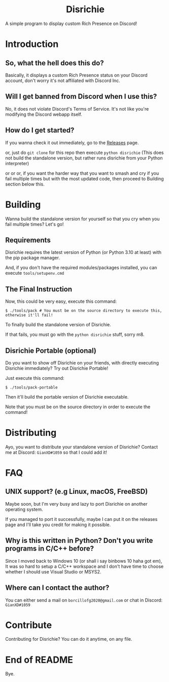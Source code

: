 <h1 align="center">Disrichie</h1>

A simple program to display custom Rich Presence on Discord!

# Introduction
## So, what the hell does this do?
Basically, it displays a custom Rich Presence status on your Discord account, don't worry it's not affiliated with Discord Inc.

## Will I get banned from Discord when I use this?
No, it does not violate Discord's Terms of Service. It's not like you're modifying the Discord webapp itself.

## How do I get started?
If you wanna check it out immediately, go to the [Releases](https://github.com/gianxddddd/disrichie/releases) page.

or, just do `git clone` for this repo then execute `python disrichie` (This does not build the standalone version, but rather runs disrichie from your Python interpreter)

or or or, if you want the harder way that you want to smash and cry if you fail multiple times but with the most updated code, then proceed to Building section below this.

# Building
Wanna build the standalone version for yourself so that you cry when you fail multiple times? Let's go!

## Requirements
Disrichie requires the latest version of Python (or Python 3.10 at least) with the pip package manager.

And, if you don't have the required modules/packages installed, you can execute `tools/setupenv.cmd`

## The Final Instruction
Now, this could be very easy, execute this command:

```shell
$ ./tools/pack # You must be on the source directory to execute this, otherwise it'll fail!
```

To finally build the standalone version of Disrichie.

If that fails, you must go with the `python disrichie` stuff, sorry m8.

## Disrichie Portable (optional)
Do you want to show off Disrichie on your friends, with directly executing Disrichie immediately? Try out Disrichie Portable!

Just execute this command:

```shell
$ ./tools/pack-portable
```

Then it'll build the portable version of Disrichie executable.

Note that you must be on the source directory in order to execute the command!

# Distributing
Ayo, you want to distribute your standalone version of Disrichie? Contact me at Discord: `GianXD#1059` so that I could add it!

# FAQ
## UNIX support? (e.g Linux, macOS, FreeBSD)
Maybe soon, but I'm very busy and lazy to port Disrichie on another operating system.

If you managed to port it successfully, maybe I can put it on the releases page and I'll take you credit for making it possible.

## Why is this written in Python? Don't you write programs in C/C++ before?
Since I moved back to Windows 10 (or shall i say binbows 10 haha got em), It was so hard to setup a C/C++ workspace and I don't have time to choose whether I should use Visual Studio or MSYS2.

## Where can I contact the author?
You can either send a mail on `borcillofg2020@gmail.com` or chat in Discord: `GianXD#1059`

# Contribute
Contributing for Disrichie? You can do it anytime, on any file.

# End of README
Bye.